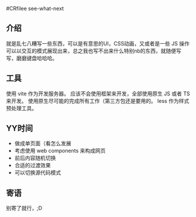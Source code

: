 #CRfilee see-what-next

## 介绍
就是乱七八糟写一些东西，可以是有意思的UI，CSS动画，又或者是一些 JS 操作可以以交互的模式展现出来，总之我也写不出来什么特别nb的东西，就随便写写，磨磨键盘哈哈哈。

## 工具
使用 vite 作为开发服务器。
应该不会使用框架来开发，全部使用原生 JS 或者 TS 来开发。
使用原生尽可能的完成所有工作（第三方包还是要用的。
less 作为样式预处理工具。

## YY时间
- 做成单页面（看怎么发展
- 考虑使用 web components 来构成网页
- 前后内容随机切换
- 合适的过渡效果
- 可以切换源代码模式

## 寄语
别寄了就行，;D
